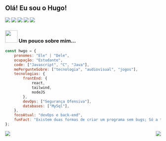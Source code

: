 <h2>Olá! Eu sou o Hugo!</h2>

<div>
<img src="https://img.shields.io/badge/-00599C?style=for-the-badge&logo=c&logoColor=white">
<img src="https://img.shields.io/badge/JavaScript-F7DF1E?style=for-the-badge&logo=javascript&logoColor=black">
<img src="https://img.shields.io/badge/Java-ED8B00?style=for-the-badge&logo=openjdk&logoColor=white">
<img src="https://img.shields.io/badge/HTML5-E34F26?style=for-the-badge&logo=html5&logoColor=white">
<img src="https://img.shields.io/badge/CSS3-1572B6?style=for-the-badge&logo=css3&logoColor=white">
</div>



### <img src="https://media.tenor.com/OuXSx69H1ZYAAAAi/omori-omori-meme.gif" width="40"> Um pouco sobre mim...  

```javascript
const hwgo = {
    pronomes: "Ele" | "Dele",
    ocupação: "Estudante",
    code: ["Javascript", "C", "Java"],
    mePergunteSobre: ["tecnologia", "audiovisual", "jogos"],
    tecnologias: {
        frontEnd: {
            react,
            tailwind,
            nodeJS
        },
        devOps: ["Segurança Ofensiva"],
        databases: ["MySql"],
    },
    focoAtual: "devOps e back-end",
    funFact: "Existem duas formas de criar um programa sem bugs; Só a terceira funciona."
};
```



<img align="right" src="https://github-readme-stats.vercel.app/api?username=hwgo1&show_icons=true&theme=tokyonight">
<img src="https://github-readme-stats.vercel.app/api/top-langs/?username=hwgo1">


